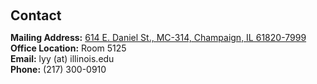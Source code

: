 <h2 style="margin: 60px 0px 10px;">Contact</h2>

<p><strong>Mailing Address:</strong> <a href="https://maps.app.goo.gl/xvHRWG27wSZXQ1Cv7">614 E. Daniel St., MC-314, Champaign, IL 61820-7999</a>
<br />
<strong>Office Location:</strong> Room 5125
<br />
<strong>Email:</strong> <email>lyy (at) illinois.edu</email>
<br />
<strong>Phone:</strong> (217) 300-0910</p>
